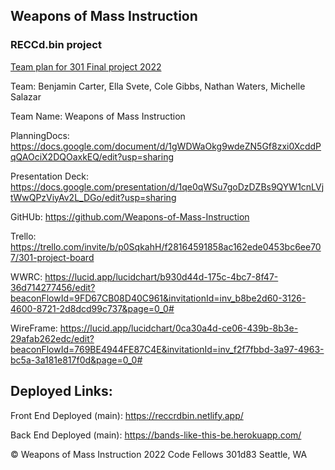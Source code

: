 ## Weapons of Mass Instruction
### RECCd.bin project

[Team plan for 301 Final project 2022](https://github.com/Weapons-of-Mass-Instruction/Team-Plan)

Team: Benjamin Carter, Ella Svete, Cole Gibbs, Nathan Waters, Michelle Salazar

Team Name: Weapons of Mass Instruction

PlanningDocs: https://docs.google.com/document/d/1gWDWaOkg9wdeZN5Gf8zxi0XcddPqQAOciX2DQOaxkEQ/edit?usp=sharing

Presentation Deck: https://docs.google.com/presentation/d/1qe0qWSu7goDzDZBs9QYW1cnLVjtWwQPzViyAv2L_DGo/edit?usp=sharing

GitHUb: https://github.com/Weapons-of-Mass-Instruction

Trello: https://trello.com/invite/b/p0SqkahH/f28164591858ac162ede0453bc6ee707/301-project-board

WWRC: https://lucid.app/lucidchart/b930d44d-175c-4bc7-8f47-36d714277456/edit?beaconFlowId=9FD67CB08D40C961&invitationId=inv_b8be2d60-3126-4600-8721-2d8dcd99c737&page=0_0#

WireFrame: https://lucid.app/lucidchart/0ca30a4d-ce06-439b-8b3e-29afab262edc/edit?beaconFlowId=769BE4944FE87C4E&invitationId=inv_f2f7fbbd-3a97-4963-bc5a-3a181e817f0d&page=0_0#

## Deployed Links:

Front End Deployed (main): https://reccrdbin.netlify.app/

Back End Deployed (main): https://bands-like-this-be.herokuapp.com/

&copy; Weapons of Mass Instruction 2022
Code Fellows 301d83 Seattle, WA
